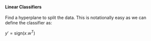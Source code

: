 #### Linear Classifiers

Find a hyperplane to split the data. This is notationally easy as we can define the classifier as:

$y' = \text{sign}(x . w^T)$

